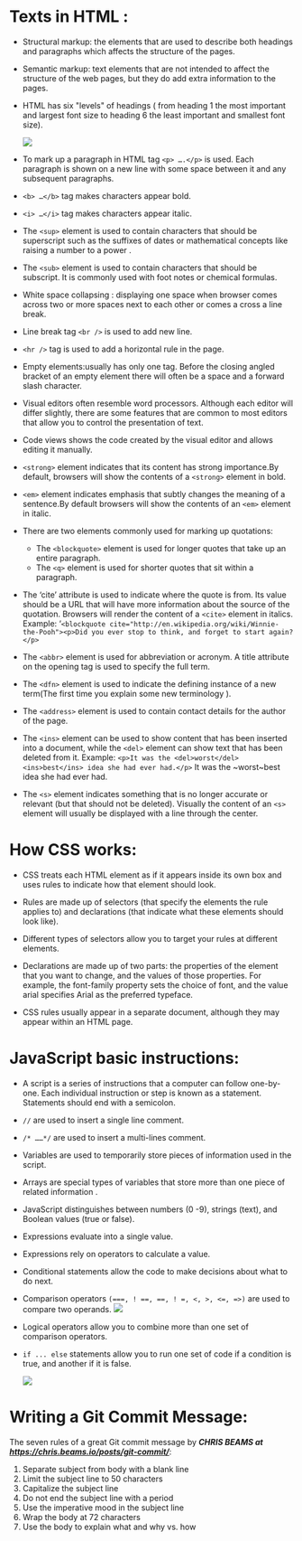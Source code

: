 
# Texts in HTML :

- Structural markup: the elements that are used to describe both headings and paragraphs which affects the structure of the pages.

- Semantic markup: text elements that are not intended to affect the structure of the web pages, but they do add extra information to the pages. 

- HTML has six "levels" of headings ( from heading 1 the most important and largest font size to heading 6 the least important and smallest font size).

    ![](https://www.schudio.com/wp-content/uploads/2016/10/html-headings.png?x97747)

- To mark up a paragraph in HTML tag `<p> ….</p>` is used. Each paragraph is shown on a new line with some space between it and any subsequent paragraphs.

- `<b> …</b>` tag makes characters appear bold.

- `<i> …</i>` tag makes characters appear italic.

- The `<sup>` element is used to contain characters that should be superscript such as the suffixes of dates or mathematical concepts like raising a number to a power .

- The `<sub>` element is used to contain characters that should be subscript. It is commonly used with foot notes or chemical
formulas. 

- White space collapsing : displaying one space when browser comes across two or more spaces next to each other or comes a cross a line break.

- Line break tag `<br />` is used to add new line. 

- `<hr />` tag is used to add a horizontal rule in the page.

- Empty elements:usually has only one tag. Before the closing angled bracket of an empty element there will often be a space and a forward slash character. 

- Visual editors often resemble word processors. Although each editor will differ slightly, there are some features that are common to most editors that allow you to control the presentation of text.

- Code views shows the code created by the visual editor and allows editing it manually. 

- `<strong>` element indicates that its content has strong importance.By default, browsers will show the contents of a `<strong>`
element in bold.

- `<em>` element indicates emphasis that subtly changes the meaning of a sentence.By default browsers will show
the contents of an `<em>` element in italic.

- There are two elements commonly used for marking up quotations:
    + The `<blockquote>` element is used for longer quotes that take up an entire paragraph.
    + The `<q>` element is used for shorter quotes that sit within a paragraph.

- The ‘cite’ attribute is used to indicate where the quote is from. Its value should be a URL that will have more information about the source of the quotation. Browsers will render the content of a `<cite>` element in italics.
  Example: 
      ‘`<blockquote cite="http://en.wikipedia.org/wiki/Winnie-the-Pooh"><p>Did you ever stop to think, and forget to start again?</p>`

- The `<abbr>` element is used for abbreviation or acronym. A title attribute on the opening tag is used to specify the full term.

- The `<dfn>` element is used to indicate the defining instance of a new term(The first time you explain some new terminology ).

- The `<address>` element is used to contain contact details for the author of the page.

- The `<ins>` element can be used to show content that has been inserted into a document, while the `<del>` element can show text that has been deleted from it.
        Example: `<p>It was the <del>worst</del> <ins>best</ins> idea she had ever had.</p>`
                      It was the ~worst~best idea she had ever had.

- The `<s>` element indicates something that is no longer accurate or relevant (but that should not be deleted). Visually the content of an `<s>` element will usually be displayed with a line through the center.

# How CSS works:

- CSS treats each HTML element as if it appears inside its own box and uses rules to indicate how that element should look.

- Rules are made up of selectors (that specify the elements the rule applies to) and declarations (that indicate what these elements should look like).

- Different types of selectors allow you to target your rules at different elements.

- Declarations are made up of two parts: the properties of the element that you want to change, and the values of those properties. For example, the font-family property sets the choice of font, and the value arial specifies Arial as the preferred typeface.

- CSS rules usually appear in a separate document, although they may appear within an HTML page.



# JavaScript basic instructions:

- A script is a series of instructions that a computer can follow one-by-one. Each individual instruction or step is known as a statement. Statements should end with a semicolon.

- `//` are used to insert a single line comment.

- `/* ……*/` are used to insert a multi-lines comment. 

- Variables are used to temporarily store pieces of information used in the script.

- Arrays are special types of variables that store more than one piece of related information .

- JavaScript distinguishes between numbers (0 -9), strings (text), and Boolean values (true or false).

- Expressions evaluate into a single value.

- Expressions rely on operators to calculate a value.

- Conditional statements allow the code to make decisions about what to do next.

- Comparison operators `(===, ! ==, ==, ! =, <, >, <=, =>)` are used to compare two operands.
         ![](https://www.pylenin.com/img/comparison-operators/comparison-table-2.png)

- Logical operators allow you to combine more than one set of comparison operators.

- `if ... else` statements allow you to run one set of code if a condition is true, and another if it is false.

    ![](https://cdn.javascripttutorial.net/wp-content/uploads/2016/08/JavaScript-if-statement.png) 




# Writing a Git Commit Message:

The seven rules of a great Git commit message by ***CHRIS BEAMS at https://chris.beams.io/posts/git-commit/***:

  1. Separate subject from body with a blank line
  2. Limit the subject line to 50 characters
  3. Capitalize the subject line
  4. Do not end the subject line with a period
  5. Use the imperative mood in the subject line
  6. Wrap the body at 72 characters
  7. Use the body to explain what and why vs. how